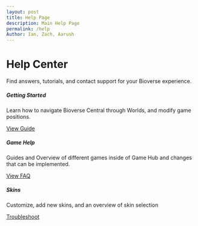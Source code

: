 ```yaml
---
layout: post
title: Help Page
description: Main Help Page
permalink: /help
Author: Ian, Zach, Aarush
---
```


<!-- Help Homepage - Styled with Bootstrap and Pilot Cities-like UI -->

<div class="container my-5">
  <h1 class="display-4 text-center mb-4">Help Center</h1>
  <p class="lead text-center mb-5">Find answers, tutorials, and contact support for your Bioverse experience.</p>

  <div class="row">
    <div class="col-md-4 mb-4">
      <div class="card h-100 shadow-sm">
        <div class="card-body">
          <h5 class="card-title">Getting Started</h5>
          <p class="card-text">Learn how to navigate Bioverse Central through Worlds, and modify game positions.</p>
          <a href="{{site.baseurl}}/world_help" class="btn btn-primary">View Guide</a>
        </div>
      </div>
    </div>
    <div class="col-md-4 mb-4">
      <div class="card h-100 shadow-sm">
        <div class="card-body">
          <h5 class="card-title">Game Help</h5>
          <p class="card-text">Guides and Overview of different games inside of Game Hub and changes that can be implemented.</p>
          <a href="{{site.baseurl}}/game_help" class="btn btn-primary">View FAQ</a>
        </div>
      </div>
    </div>
    <div class="col-md-4 mb-4">
      <div class="card h-100 shadow-sm">
        <div class="card-body">
          <h5 class="card-title">Skins</h5>
          <p class="card-text">Customize, add new skins, and an overview of skin selection</p>
          <a href="{{site.baseurl}}/technical_help" class="btn btn-primary">Troubleshoot</a>
        </div>
      </div>
    </div>
  </div>
</div>

<script>
// filepath: /home/kasm-user/nighthawk/GenomeGamersFrontend/navigation/Worlds/world0.md
// ...existing code...

// --- Background Music ---
const music = new Audio('{{site.baseurl}}/assets/audio/toadharbor.mp3'); // Change path as needed
music.loop = true;
music.volume = 0.5;

// Play music after first user interaction (required by browsers)
function startMusicOnce() {
  music.play().catch(() => {});
  window.removeEventListener('click', startMusicOnce);
  window.removeEventListener('keydown', startMusicOnce);
}
window.addEventListener('click', startMusicOnce);
window.addEventListener('keydown', startMusicOnce);
</script>